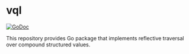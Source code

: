 # vql

[![GoDoc](https://img.shields.io/static/v1?label=godoc&message=reference&color=blue)](https://pkg.go.dev/github.com/creachadair/vql)

This repository provides Go package that implements reflective traversal over compound structured values.
